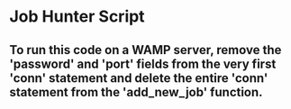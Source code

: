 # Job Hunter Script
## To run this code on a WAMP server, remove the 'password' and 'port' fields from the very first 'conn' statement and delete the entire 'conn' statement from the 'add_new_job' function.
